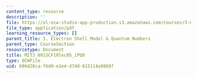 ```yaml
---
content_type: resource
description: ''
file: https://ol-ocw-studio-app-production.s3.amazonaws.com/courses/3-091sc-introduction-to-solid-state-chemistry-fall-2010/686d28caf6d0e2e4d7dd615114a9868f_MIT3_091SCF10lec05_iPOD.pdf
file_type: application/pdf
learning_resource_types: []
parent_title: 5. Electron Shell Model & Quantum Numbers
parent_type: CourseSection
resourcetype: Document
title: MIT3_091SCF10lec05_iPOD
type: OCWFile
uid: 686d28ca-f6d0-e2e4-d7dd-615114a9868f
---
```


